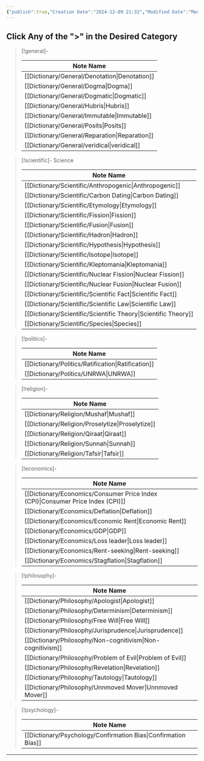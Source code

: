 ```yaml
---
{"publish":true,"Creation Date":"2024-12-09 21:32","Modified Date":"Monday 9th December 2024 21:32:44","cssclasses":["cards","table-max","cards-1-1","table-wide"],"PassFrontmatter":true}
---
```


## Click Any of the ">" in the Desired Category

> [!general]-
>
>  | Note Name                                        |
> | ------------------------------------------------ |
> | [[Dictionary/General/Denotation\|Denotation]] |
> | [[Dictionary/General/Dogma\|Dogma]]           |
> | [[Dictionary/General/Dogmatic\|Dogmatic]]     |
> | [[Dictionary/General/Hubris\|Hubris]]         |
> | [[Dictionary/General/Immutable\|Immutable]]   |
> | [[Dictionary/General/Posits\|Posits]]         |
> | [[Dictionary/General/Reparation\|Reparation]] |
> | [[Dictionary/General/veridical\|veridical]]   |
> 

> [!scientific]- Science
>
>  | Note Name                                                         |
> | ----------------------------------------------------------------- |
> | [[Dictionary/Scientific/Anthropogenic\|Anthropogenic]]         |
> | [[Dictionary/Scientific/Carbon Dating\|Carbon Dating]]         |
> | [[Dictionary/Scientific/Etymology\|Etymology]]                 |
> | [[Dictionary/Scientific/Fission\|Fission]]                     |
> | [[Dictionary/Scientific/Fusion\|Fusion]]                       |
> | [[Dictionary/Scientific/Hadron\|Hadron]]                       |
> | [[Dictionary/Scientific/Hypothesis\|Hypothesis]]               |
> | [[Dictionary/Scientific/Isotope\|Isotope]]                     |
> | [[Dictionary/Scientific/Kleptomania\|Kleptomania]]             |
> | [[Dictionary/Scientific/Nuclear Fission\|Nuclear Fission]]     |
> | [[Dictionary/Scientific/Nuclear Fusion\|Nuclear Fusion]]       |
> | [[Dictionary/Scientific/Scientific Fact\|Scientific Fact]]     |
> | [[Dictionary/Scientific/Scientific Law\|Scientific Law]]       |
> | [[Dictionary/Scientific/Scientific Theory\|Scientific Theory]] |
> | [[Dictionary/Scientific/Species\|Species]]                     |
> 

> [!politics]-
>
>  | Note Name                                             |
> | ----------------------------------------------------- |
> | [[Dictionary/Politics/Ratification\|Ratification]] |
> | [[Dictionary/Politics/UNRWA\|UNRWA]]               |
> 

> [!religion]-
>
>  | Note Name                                           |
> | --------------------------------------------------- |
> | [[Dictionary/Religion/Mushaf\|Mushaf]]           |
> | [[Dictionary/Religion/Proselytize\|Proselytize]] |
> | [[Dictionary/Religion/Qiraat\|Qiraat]]           |
> | [[Dictionary/Religion/Sunnah\|Sunnah]]           |
> | [[Dictionary/Religion/Tafsir\|Tafsir]]           |
> 

> [!economics]-
>
>  | Note Name                                                                          |
> | ---------------------------------------------------------------------------------- |
> | [[Dictionary/Economics/Consumer Price Index (CPI)\|Consumer Price Index (CPI)]] |
> | [[Dictionary/Economics/Deflation\|Deflation]]                                   |
> | [[Dictionary/Economics/Economic Rent\|Economic Rent]]                           |
> | [[Dictionary/Economics/GDP\|GDP]]                                               |
> | [[Dictionary/Economics/Loss leader\|Loss leader]]                               |
> | [[Dictionary/Economics/Rent-seeking\|Rent-seeking]]                             |
> | [[Dictionary/Economics/Stagflation\|Stagflation]]                               |
> 

> [!philosophy]-
>
>  | Note Name                                                     |
> | ------------------------------------------------------------- |
> | [[Dictionary/Philosophy/Apologist\|Apologist]]             |
> | [[Dictionary/Philosophy/Determinism\|Determinism]]         |
> | [[Dictionary/Philosophy/Free Will\|Free Will]]             |
> | [[Dictionary/Philosophy/Jurisprudence\|Jurisprudence]]     |
> | [[Dictionary/Philosophy/Non-cognitivism\|Non-cognitivism]] |
> | [[Dictionary/Philosophy/Problem of Evil\|Problem of Evil]] |
> | [[Dictionary/Philosophy/Revelation\|Revelation]]           |
> | [[Dictionary/Philosophy/Tautology\|Tautology]]             |
> | [[Dictionary/Philosophy/Unnmoved Mover\|Unnmoved Mover]]   |
> 

> [!psychology]-
>
>  | Note Name                                                         |
> | ----------------------------------------------------------------- |
> | [[Dictionary/Psychology/Confirmation Bias\|Confirmation Bias]] |
> 
---

